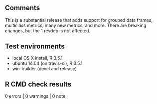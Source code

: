 ## Comments
This is a substantial release that adds support for grouped data frames, 
multiclass metrics, many new metrics, and more. There are breaking changes,
but the 1 revdep is not affected.

## Test environments
* local OS X install, R 3.5.1
* ubuntu 14.04 (on travis-ci), R 3.5.1
* win-builder (devel and release)

## R CMD check results

0 errors | 0 warnings | 0 note
